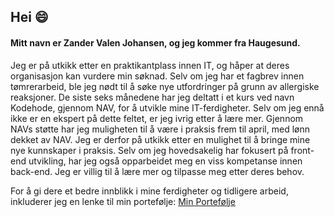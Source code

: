 ## Hei 😄
#### Mitt navn er Zander Valen Johansen, og jeg kommer fra Haugesund.

Jeg er på utkikk etter en praktikantplass innen IT, og håper at deres organisasjon kan vurdere min søknad.
Selv om jeg har et fagbrev innen tømrerarbeid, ble jeg nødt til å søke nye utfordringer på grunn av allergiske reaksjoner. De siste seks månedene har jeg deltatt i et kurs ved navn Kodehode, 
gjennom NAV, for å utvikle mine IT-ferdigheter. Selv om jeg ennå 
ikke er en ekspert på dette feltet, er jeg ivrig etter å lære mer.
Gjennom NAVs støtte har jeg muligheten til å være i praksis frem til april, med lønn dekket av NAV. Jeg er derfor på utkikk etter en mulighet til å bringe mine nye kunnskaper i praksis.
Selv om jeg hovedsakelig har fokusert på front-end utvikling, har jeg også opparbeidet meg en viss kompetanse innen back-end. Jeg er villig til å lære mer og tilpasse meg etter deres behov.

For å gi dere et bedre innblikk i mine ferdigheter og tidligere arbeid, inkluderer jeg en lenke til min portefølje: [Min Portefølje](https://zandervj-kodehode.github.io/Portfolio/)









<!--
**ZanderVJ-kodehode/ZanderVJ-Kodehode** is a ✨ _special_ ✨ repository because its `README.md` (this file) appears on your GitHub profile.

Here are some ideas to get you started:

- 🔭 I’m currently working on ... scrimba
- 🌱 I’m currently learning ...
- 👯 I’m looking to collaborate on ...
- 🤔 I’m looking for help with ...
- 💬 Ask me about ...
- 📫 How to reach me: ...
- 😄 Pronouns: ...
- ⚡ Fun fact: ...
-->
